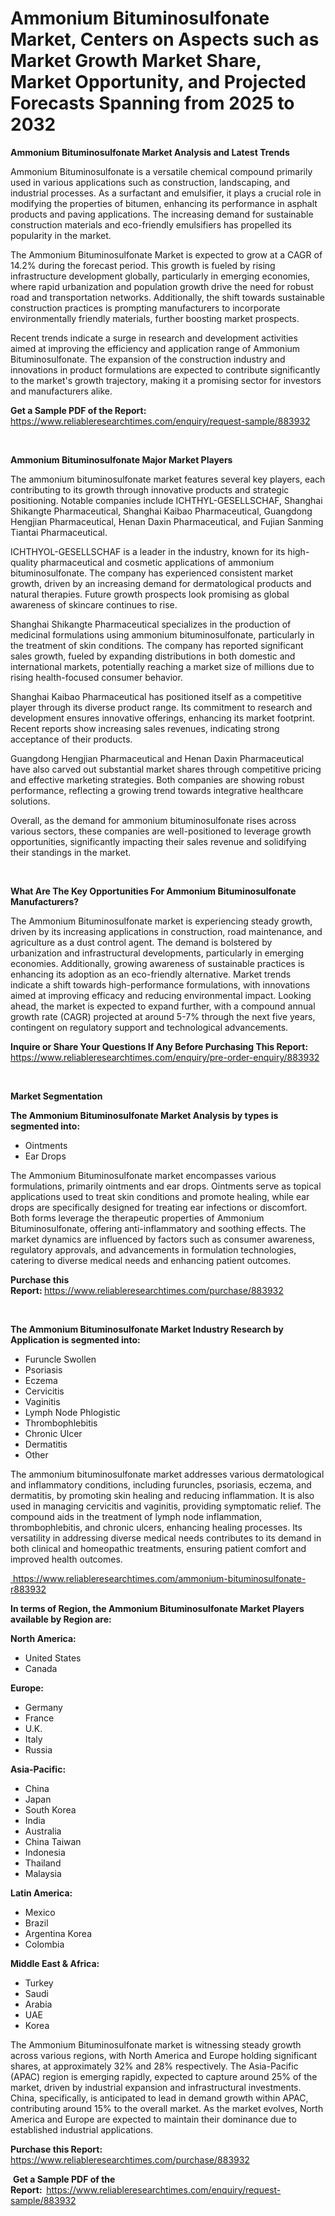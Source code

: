<p><h1>Ammonium Bituminosulfonate Market, Centers on Aspects such as Market Growth Market Share, Market Opportunity, and Projected Forecasts Spanning from 2025 to 2032</h1></p><p><strong>Ammonium Bituminosulfonate Market Analysis and Latest Trends</strong></p>
<p><p>Ammonium Bituminosulfonate is a versatile chemical compound primarily used in various applications such as construction, landscaping, and industrial processes. As a surfactant and emulsifier, it plays a crucial role in modifying the properties of bitumen, enhancing its performance in asphalt products and paving applications. The increasing demand for sustainable construction materials and eco-friendly emulsifiers has propelled its popularity in the market.</p><p>The Ammonium Bituminosulfonate Market is expected to grow at a CAGR of 14.2% during the forecast period. This growth is fueled by rising infrastructure development globally, particularly in emerging economies, where rapid urbanization and population growth drive the need for robust road and transportation networks. Additionally, the shift towards sustainable construction practices is prompting manufacturers to incorporate environmentally friendly materials, further boosting market prospects. </p><p>Recent trends indicate a surge in research and development activities aimed at improving the efficiency and application range of Ammonium Bituminosulfonate. The expansion of the construction industry and innovations in product formulations are expected to contribute significantly to the market's growth trajectory, making it a promising sector for investors and manufacturers alike.</p></p>
<p><strong>Get a Sample PDF of the Report:&nbsp;</strong> <a href="https://www.reliableresearchtimes.com/enquiry/request-sample/883932?utm_campaign=3538&utm_medium=2&utm_source=Github&utm_content=ia&utm_term=19042025&utm_id=ammonium-bituminosulfonate">https://www.reliableresearchtimes.com/enquiry/request-sample/883932</a></p>
<p>&nbsp;</p>
<p><strong>Ammonium Bituminosulfonate Major Market Players</strong></p>
<p><p>The ammonium bituminosulfonate market features several key players, each contributing to its growth through innovative products and strategic positioning. Notable companies include ICHTHYL-GESELLSCHAF, Shanghai Shikangte Pharmaceutical, Shanghai Kaibao Pharmaceutical, Guangdong Hengjian Pharmaceutical, Henan Daxin Pharmaceutical, and Fujian Sanming Tiantai Pharmaceutical.</p><p>ICHTHYOL-GESELLSCHAF is a leader in the industry, known for its high-quality pharmaceutical and cosmetic applications of ammonium bituminosulfonate. The company has experienced consistent market growth, driven by an increasing demand for dermatological products and natural therapies. Future growth prospects look promising as global awareness of skincare continues to rise.</p><p>Shanghai Shikangte Pharmaceutical specializes in the production of medicinal formulations using ammonium bituminosulfonate, particularly in the treatment of skin conditions. The company has reported significant sales growth, fueled by expanding distributions in both domestic and international markets, potentially reaching a market size of millions due to rising health-focused consumer behavior.</p><p>Shanghai Kaibao Pharmaceutical has positioned itself as a competitive player through its diverse product range. Its commitment to research and development ensures innovative offerings, enhancing its market footprint. Recent reports show increasing sales revenues, indicating strong acceptance of their products.</p><p>Guangdong Hengjian Pharmaceutical and Henan Daxin Pharmaceutical have also carved out substantial market shares through competitive pricing and effective marketing strategies. Both companies are showing robust performance, reflecting a growing trend towards integrative healthcare solutions.</p><p>Overall, as the demand for ammonium bituminosulfonate rises across various sectors, these companies are well-positioned to leverage growth opportunities, significantly impacting their sales revenue and solidifying their standings in the market.</p></p>
<p>&nbsp;</p>
<p><strong>What Are The Key Opportunities For Ammonium Bituminosulfonate Manufacturers?</strong></p>
<p><p>The Ammonium Bituminosulfonate market is experiencing steady growth, driven by its increasing applications in construction, road maintenance, and agriculture as a dust control agent. The demand is bolstered by urbanization and infrastructural developments, particularly in emerging economies. Additionally, growing awareness of sustainable practices is enhancing its adoption as an eco-friendly alternative. Market trends indicate a shift towards high-performance formulations, with innovations aimed at improving efficacy and reducing environmental impact. Looking ahead, the market is expected to expand further, with a compound annual growth rate (CAGR) projected at around 5-7% through the next five years, contingent on regulatory support and technological advancements.</p></p>
<p><strong>Inquire or Share Your Questions If Any Before Purchasing This Report:</strong> <a href="https://www.reliableresearchtimes.com/enquiry/pre-order-enquiry/883932?utm_campaign=3538&utm_medium=2&utm_source=Github&utm_content=ia&utm_term=19042025&utm_id=ammonium-bituminosulfonate">https://www.reliableresearchtimes.com/enquiry/pre-order-enquiry/883932</a></p>
<p>&nbsp;</p>
<p><strong>Market Segmentation</strong></p>
<p><strong>The Ammonium Bituminosulfonate Market Analysis by types is segmented into:</strong></p>
<p><ul><li>Ointments</li><li>Ear Drops</li></ul></p>
<p><p>The Ammonium Bituminosulfonate market encompasses various formulations, primarily ointments and ear drops. Ointments serve as topical applications used to treat skin conditions and promote healing, while ear drops are specifically designed for treating ear infections or discomfort. Both forms leverage the therapeutic properties of Ammonium Bituminosulfonate, offering anti-inflammatory and soothing effects. The market dynamics are influenced by factors such as consumer awareness, regulatory approvals, and advancements in formulation technologies, catering to diverse medical needs and enhancing patient outcomes.</p></p>
<p><strong>Purchase this Report:&nbsp;</strong><a href="https://www.reliableresearchtimes.com/purchase/883932?utm_campaign=3538&utm_medium=2&utm_source=Github&utm_content=ia&utm_term=19042025&utm_id=ammonium-bituminosulfonate">https://www.reliableresearchtimes.com/purchase/883932</a></p>
<p>&nbsp;</p>
<p><strong>The Ammonium Bituminosulfonate Market Industry Research by Application is segmented into:</strong></p>
<p><ul><li>Furuncle Swollen</li><li>Psoriasis</li><li>Eczema</li><li>Cervicitis</li><li>Vaginitis</li><li>Lymph Node Phlogistic</li><li>Thrombophlebitis</li><li>Chronic Ulcer</li><li>Dermatitis</li><li>Other</li></ul></p>
<p><p>The ammonium bituminosulfonate market addresses various dermatological and inflammatory conditions, including furuncles, psoriasis, eczema, and dermatitis, by promoting skin healing and reducing inflammation. It is also used in managing cervicitis and vaginitis, providing symptomatic relief. The compound aids in the treatment of lymph node inflammation, thrombophlebitis, and chronic ulcers, enhancing healing processes. Its versatility in addressing diverse medical needs contributes to its demand in both clinical and homeopathic treatments, ensuring patient comfort and improved health outcomes.</p></p>
<p><a href="https://www.reliableresearchtimes.com/ammonium-bituminosulfonate-r883932?utm_campaign=3538&utm_medium=2&utm_source=Github&utm_content=ia&utm_term=19042025&utm_id=ammonium-bituminosulfonate">&nbsp;https://www.reliableresearchtimes.com/ammonium-bituminosulfonate-r883932</a></p>
<p><strong>In terms of Region, the Ammonium Bituminosulfonate Market Players available by Region are:</strong></p>
<p>
    <p> <strong> North America: </strong>
        <ul>
            <li>United States</li>
            <li>Canada</li>
        </ul>
        </p> 
    <p> <strong> Europe: </strong>
        <ul>
            <li>Germany</li>
            <li>France</li>
            <li>U.K.</li>
            <li>Italy</li>
            <li>Russia</li>
        </ul>
        </p> 
    <p> <strong> Asia-Pacific: </strong>
        <ul>
            <li>China</li>
            <li>Japan</li>
            <li>South Korea</li>
            <li>India</li>
            <li>Australia</li>
            <li>China Taiwan</li>
            <li>Indonesia</li>
            <li>Thailand</li>
            <li>Malaysia</li>
        </ul>
        </p> 
    <p> <strong> Latin America: </strong>
        <ul>
            <li>Mexico</li>
            <li>Brazil</li>
            <li>Argentina Korea</li>
            <li>Colombia</li>
        </ul>
        </p> 
    <p> <strong> Middle East & Africa: </strong>
        <ul>
            <li>Turkey</li>
            <li>Saudi</li>
            <li>Arabia</li>
            <li>UAE</li>
            <li>Korea</li>
        </ul>
    </p>
    </p>
<p><p>The Ammonium Bituminosulfonate market is witnessing steady growth across various regions, with North America and Europe holding significant shares, at approximately 32% and 28% respectively. The Asia-Pacific (APAC) region is emerging rapidly, expected to capture around 25% of the market, driven by industrial expansion and infrastructural investments. China, specifically, is anticipated to lead in demand growth within APAC, contributing around 15% to the overall market. As the market evolves, North America and Europe are expected to maintain their dominance due to established industrial applications.</p></p>
<p><strong>Purchase this Report: </strong><a href="https://www.reliableresearchtimes.com/purchase/883932?utm_campaign=3538&utm_medium=2&utm_source=Github&utm_content=ia&utm_term=19042025&utm_id=ammonium-bituminosulfonate">https://www.reliableresearchtimes.com/purchase/883932</a></p>
<p>&nbsp;<strong>Get a Sample PDF of the Report:&nbsp;&nbsp;</strong><a href="https://www.reliableresearchtimes.com/enquiry/request-sample/883932?utm_campaign=3538&utm_medium=2&utm_source=Github&utm_content=ia&utm_term=19042025&utm_id=ammonium-bituminosulfonate">https://www.reliableresearchtimes.com/enquiry/request-sample/883932</a></p>
<p><strong></strong></p>
<p><p></p><p></p><p></p></p>